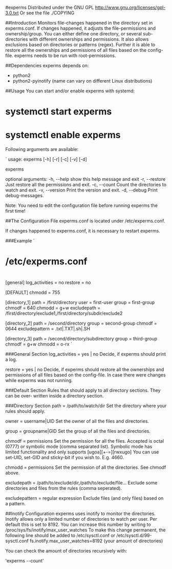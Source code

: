 #experms
Distributed under the GNU GPL
http://www.gnu.org/licenses/gpl-3.0.txt
Or see the file ./COPYING

##Introduction
Monitors file-changes happened in the directory set in experms.conf.
If changes happened, it adjusts the file-permissions and ownership/group.
You can either define one directory, or several sub-directories with different
ownerships and permissions.
It also allows exclusions based on directories or patterns (regex).
Further it is able to restore all the ownerships and permissions of all files
based on the config-file.
experms needs to be run with root-permissions.


##Dependencies
experms depends on:

 - python2
 - python2-pyinotify (name can vary on different Linux distributions)


##Usage
You can start and/or enable experms with systemd:
# systemctl start experms
# systemctl enable experms

Following arguments are available:

`
usage: experms [-h] [-r] [-c] [-v] [-d]

experms

optional arguments:
  -h, --help     show this help message and exit
  -r, --restore  Just restore all the permissions and exit.
  -c, --count    Count the directories to watch and exit.
  -v, --version  Print the version and exit.
  -d, --debug    Print debug-messages.



Note: You need to edit the configuration file before running experms the first
      time!


##The Configuration File
experms.conf is located under /etc/experms.conf.

If changes happened to experms.conf, it is necessary to restart
experms.

###Example
`
#
# /etc/experms.conf
#

[general]
log_activities = no
restore = no

[DEFAULT]
chmodd = 755

[directory_1]
path = /first/directory
user = first-user
group = first-group
chmodf = 640
chmodd = g+w
excludepath = /first/directory/exclude1,/first/directory/subdir/exclude2

[directory_2]
path = /second/directory
group = second-group
chmodf = 0644
excludepattern = .txt|.TXT|.sh|.SH

[directory_3]
path = /second/directory/subdirectory
group = third\-group
chmodf = g+w
chmodd = o-rx
`

###General Section
log_activities = yes | no
   Decide, if experms should print a log.

restore = yes | no
   Decide, if experms should restore all the ownerships and permissions
   of all files based on the config-file. In case there were changes
   while experms was not running.

###Default Section
Rules that should apply to all directory sections. They can be over‐
written inside a directory section.

###Directory Section
path = /path/to/watch/dir
   Set the directory where your rules should apply.

owner = username|UID
   Set the owner of all the files and directories.

group = groupname|GID
   Set the group of all the files and directories.

chmodf = permissions
   Set the permission for all the files.
   Accepted is octal (0777) or symbolic mode (comma separated list).
   Symbolic mode has limited functionality and only supports
   [ugoa][+-=][rwxugo]
   You can use set-UID, set-GID and sticky-bit if you wish to. E.g. 4660.

chmodd = permissions
   Set the permission of all the directories.
   See chmodf above.

excludepath = /path/to/exclude/dir,/path/to/exclude/file...
   Exclude some directories and files from the rules (comma  seperated).

excludepattern = regular expression
   Exclude files (and only files) based on a pattern.


##Inotify Configuration
experms uses inotify to monitor the directories.
Inotify allows only a limited number of directories to watch per user.
Per default this is set to 8192.
You can increase this number by writing to /proc/sys/fs/inotify/max_user_watches
To make this change permanent, the following line should be added to
/etc/sysctl.conf or /etc/sysctl.d/99-sysctl.conf
fs.inotify.max_user_watches=8192 (your amount of directories)

You can check the amount of directories recursively with:

'experms --count'
